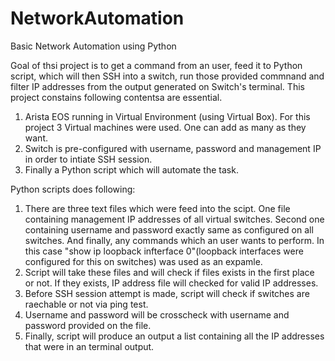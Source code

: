 # NetworkAutomation
Basic Network Automation using Python

Goal of thsi project is to get a command from an user, feed it to Python script, which will then SSH into a switch, run those provided commnand and filter IP addresses from the output generated on Switch's terminal. This project constains following contentsa are essential.

1) Arista EOS running in Virtual Environment (using Virtual Box). For this project 3 Virtual machines were used. One can add as many as they want. 
2) Switch is pre-configured with username, password and management IP in order to intiate SSH session. 
3) Finally a Python script which will automate the task. 

Python scripts does following:
1) There are three text files which were feed into the scipt. One file containing management IP addresses of all virtual switches. Second one containing username and password exactly same as configured on all switches. And finally, any commands which an user wants to perform. In this case "show ip loopback infterface 0"(loopback interfaces were configured for this on switches) was used as an expamle. 
2) Script will take these files and will check if files exists in the first place or not. If they exists, IP address file will checked for valid IP addresses.
3) Before SSH session attempt is made, script will check if switches are raechable or not via ping test. 
4) Username and password will be crosscheck with username and password provided on the file. 
5) Finally, script will produce an output a list containing all the IP addresses that were in an terminal output.

